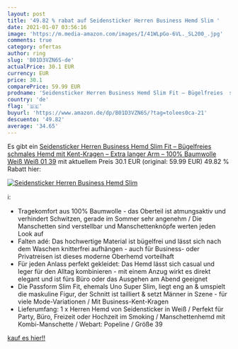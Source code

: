 ```yaml
---
layout: post
title: '49.82 % rabat auf Seidensticker Herren Business Hemd Slim '
date: 2021-01-07 03:56:16
image: 'https://m.media-amazon.com/images/I/41WLpGo-6VL._SL200_.jpg'
comments: true
category: ofertas
author: ring
slug: 'B01D3VZN6S-de'
actualPrice: 30.1 EUR
currency: EUR
price: 30.1
comparePrice: 59.99 EUR
prodname: 'Seidensticker Herren Business Hemd Slim Fit – Bügelfreies  schmales Hemd mit Kent-Kragen – Extra langer Arm – 100% Baumwolle   Weiß  Weiß 01    39'
country: 'de'
flag: '🇩🇪'
buyurl: 'https://www.amazon.de/dp/B01D3VZN6S/?tag=tolees0ca-21'
descuento: '49.82'
average: '34.65'
---
```


Es gibt ein [Seidensticker Herren Business Hemd Slim Fit – Bügelfreies  schmales Hemd mit Kent-Kragen – Extra langer Arm – 100% Baumwolle   Weiß  Weiß 01    39](https://www.amazon.de/dp/B01D3VZN6S/?tag=tolees0ca-21) mit aktuellem Preis 30.1 EUR (original: 59.99 EUR) 49.82 % Rabatt hier:

[![Seidensticker Herren Business Hemd Slim ](https://m.media-amazon.com/images/I/41WLpGo-6VL._SL200_.jpg)](https://www.amazon.de/dp/B01D3VZN6S/?tag=tolees0ca-21)

ℹ️:

- Tragekomfort aus 100% Baumwolle - das Oberteil ist atmungsaktiv und verhindert Schwitzen, gerade im Sommer sehr angenehm / Die Manschetten sind verstellbar und Manschettenknöpfe werten jeden Look auf
- Falten adé: Das hochwertige Material ist bügelfrei und lässt sich nach dem Waschen knitterfrei aufhängen - auch für Business- oder Privatreisen ist dieses moderne Oberhemd vorteilhaft
- Für jeden Anlass perfekt gekleidet: Das Hemd lässt sich casual und leger für den Alltag kombinieren - mit einem Anzug wirkt es direkt elegant und ist fürs Büro oder das Ausgehen am Abend geeignet
- Die Passform Slim Fit, ehemals Uno Super Slim, liegt eng an & umspielt die maskuline Figur, der Schnitt ist tailliert & setzt Männer in Szene - für viele Mode-Variationen / Mit Business-Kent-Kragen
- Lieferumfang: 1 x Herren Hemd von Seidensticker in Weiß / Perfekt für Party, Büro, Freizeit oder Hochzeit im Smoking / Manschettenhemd mit Kombi-Manschette / Webart: Popeline / Größe 39

[kauf es hier!!](https://www.amazon.de/dp/B01D3VZN6S/?tag=tolees0ca-21)
